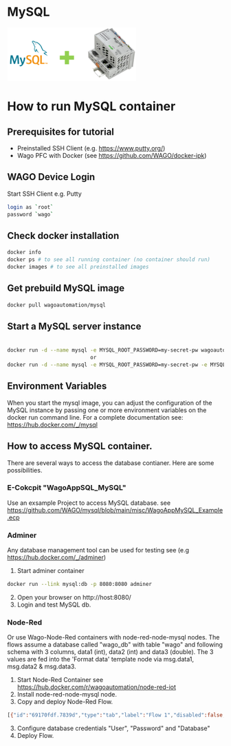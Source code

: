 # MySQL


<div style="text-align: left" >
<img src="images/mysql-on-pfc.png"
     alt="install docker" width="300"/>
</div>

# How to run MySQL container

## Prerequisites for tutorial
- Preinstalled SSH Client (e.g. https://www.putty.org/)
- Wago PFC with Docker (see https://github.com/WAGO/docker-ipk)

## WAGO Device Login
Start SSH Client e.g. Putty 
 ```bash
login as `root`
password `wago`
 ```

 ## Check docker installation

```bash
docker info
docker ps # to see all running container (no container should run)
docker images # to see all preinstalled images
 ```

 ## Get prebuild MySQL image
```bash
docker pull wagoautomation/mysql 
 ```

 ## Start a MySQL server instance
 ```bash
 
docker run -d --name mysql -e MYSQL_ROOT_PASSWORD=my-secret-pw wagoautomation/mysql
                            or
docker run -d --name mysql -e MYSQL_ROOT_PASSWORD=my-secret-pw -e MYSQL_DATABASE=wago_db wagoautomation/mysql 
```

## Environment Variables
When you start the mysql image, you can adjust the configuration of the MySQL instance by passing one or more environment variables on the docker run command line.
For a complete documentation see: https://hub.docker.com/_/mysql


## How to access MySQL container.

There are several ways to access the database contianer. Here are some possibilities. 

### E-Cokcpit "WagoAppSQL_MySQL"
Use an exsample Project to access MySQL database. 
see https://github.com/WAGO/mysql/blob/main/misc/WagoAppMySQL_Example.ecp


### Adminer
Any database management tool can be used for testing see (e.g https://hub.docker.com/_/adminer)

1. Start adminer container 
 ```bash
docker run --link mysql:db -p 8080:8080 adminer
```
2. Open your browser on http://host:8080/
3. Login and test MySQL db.
 
### Node-Red
Or use Wago-Node-Red containers with node-red-node-mysql nodes. 
The flows assume a database called "wago_db" with table "wago" and following schema with 3 columns, data1 (int), data2 (int) and data3 (double).
The 3 values are fed into the 'Format data' template node via msg.data1, msg.data2 & msg.data3.

1. Start Node-Red Container see https://hub.docker.com/r/wagoautomation/node-red-iot
2. Install node-red-node-mysql node.
2. Copy and deploy Node-Red Flow.
```bash
[{"id":"69170fdf.7839d","type":"tab","label":"Flow 1","disabled":false,"info":""},{"id":"185c73ab.42c4ac","type":"inject","z":"69170fdf.7839d","name":"","topic":"","payload":"{\"data1\":10,\"data2\":40,\"data3\":\"1601554064887\"}","payloadType":"json","repeat":"","crontab":"","once":false,"onceDelay":0.1,"x":140,"y":140,"wires":[["7195cebf.71a57"]]},{"id":"39362f0a.dfdb6","type":"mysql","z":"69170fdf.7839d","mydb":"a4668a75.c4e7d8","name":"MYSQL","x":520,"y":260,"wires":[["9c3b3067.0184"]]},{"id":"9c3b3067.0184","type":"debug","z":"69170fdf.7839d","name":"","active":true,"console":"false","complete":"false","x":710,"y":260,"wires":[]},{"id":"3850414.f7c6fbe","type":"inject","z":"69170fdf.7839d","name":"Timestamp","topic":"","payload":"","payloadType":"date","repeat":"","crontab":"","once":false,"onceDelay":"","x":140,"y":260,"wires":[["2b2d1e2c.8684d2"]]},{"id":"927d481b.f3ea18","type":"comment","z":"69170fdf.7839d","name":"Flow to query database and format for chart","info":"","x":230,"y":220,"wires":[]},{"id":"bc990c5b.0578","type":"mysql","z":"69170fdf.7839d","mydb":"a4668a75.c4e7d8","name":"MYSQL","x":520,"y":140,"wires":[["4f6897ef.f11978"]]},{"id":"7195cebf.71a57","type":"template","z":"69170fdf.7839d","name":"Format data","field":"topic","fieldType":"msg","format":"handlebars","syntax":"mustache","template":"INSERT INTO wago (data1, data2, data3) VALUES ({{payload.data1}},{{payload.data2}},{{payload.data3}})\n","output":"str","x":310,"y":140,"wires":[["bc990c5b.0578"]]},{"id":"4f601705.8a06d8","type":"comment","z":"69170fdf.7839d","name":"Flow to insert data into the database","info":"","x":200,"y":100,"wires":[]},{"id":"2b2d1e2c.8684d2","type":"template","z":"69170fdf.7839d","name":"Format query 1","field":"topic","fieldType":"msg","format":"handlebars","syntax":"mustache","template":"SELECT * FROM wago ","output":"str","x":320,"y":260,"wires":[["39362f0a.dfdb6"]]},{"id":"4f6897ef.f11978","type":"debug","z":"69170fdf.7839d","name":"","active":true,"tosidebar":true,"console":false,"tostatus":false,"complete":"true","targetType":"full","x":670,"y":140,"wires":[]},{"id":"a4668a75.c4e7d8","type":"MySQLdatabase","z":"","name":"db","host":"192.168.42.97","port":"3306","db":"wago_db","tz":""}]
```
3. Configure database credentials "User", "Password" and "Database"
4. Deploy Flow.

